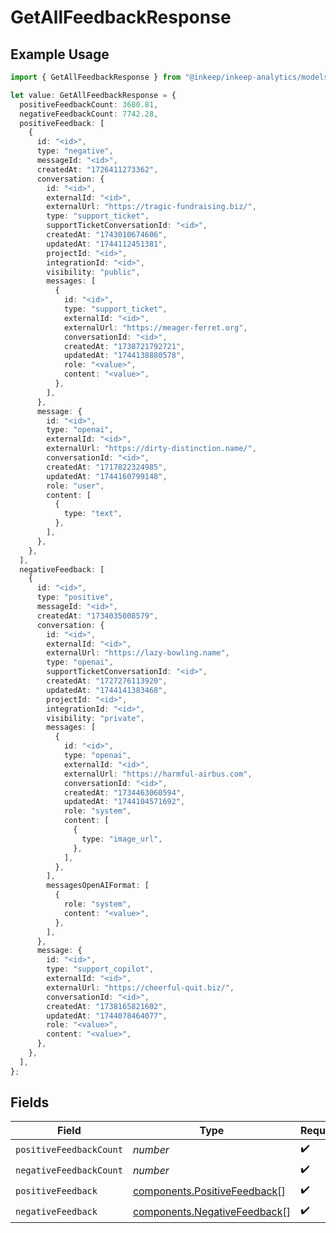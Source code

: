 # GetAllFeedbackResponse

## Example Usage

```typescript
import { GetAllFeedbackResponse } from "@inkeep/inkeep-analytics/models/components";

let value: GetAllFeedbackResponse = {
  positiveFeedbackCount: 3680.81,
  negativeFeedbackCount: 7742.28,
  positiveFeedback: [
    {
      id: "<id>",
      type: "negative",
      messageId: "<id>",
      createdAt: "1726411273362",
      conversation: {
        id: "<id>",
        externalId: "<id>",
        externalUrl: "https://tragic-fundraising.biz/",
        type: "support_ticket",
        supportTicketConversationId: "<id>",
        createdAt: "1743010674606",
        updatedAt: "1744112451381",
        projectId: "<id>",
        integrationId: "<id>",
        visibility: "public",
        messages: [
          {
            id: "<id>",
            type: "support_ticket",
            externalId: "<id>",
            externalUrl: "https://meager-ferret.org",
            conversationId: "<id>",
            createdAt: "1738721792721",
            updatedAt: "1744138880578",
            role: "<value>",
            content: "<value>",
          },
        ],
      },
      message: {
        id: "<id>",
        type: "openai",
        externalId: "<id>",
        externalUrl: "https://dirty-distinction.name/",
        conversationId: "<id>",
        createdAt: "1717822324985",
        updatedAt: "1744160799148",
        role: "user",
        content: [
          {
            type: "text",
          },
        ],
      },
    },
  ],
  negativeFeedback: [
    {
      id: "<id>",
      type: "positive",
      messageId: "<id>",
      createdAt: "1734035008579",
      conversation: {
        id: "<id>",
        externalId: "<id>",
        externalUrl: "https://lazy-bowling.name",
        type: "openai",
        supportTicketConversationId: "<id>",
        createdAt: "1727276113920",
        updatedAt: "1744141383468",
        projectId: "<id>",
        integrationId: "<id>",
        visibility: "private",
        messages: [
          {
            id: "<id>",
            type: "openai",
            externalId: "<id>",
            externalUrl: "https://harmful-airbus.com",
            conversationId: "<id>",
            createdAt: "1734463060594",
            updatedAt: "1744104571692",
            role: "system",
            content: [
              {
                type: "image_url",
              },
            ],
          },
        ],
        messagesOpenAIFormat: [
          {
            role: "system",
            content: "<value>",
          },
        ],
      },
      message: {
        id: "<id>",
        type: "support_copilot",
        externalId: "<id>",
        externalUrl: "https://cheerful-quit.biz/",
        conversationId: "<id>",
        createdAt: "1738165821602",
        updatedAt: "1744078464077",
        role: "<value>",
        content: "<value>",
      },
    },
  ],
};
```

## Fields

| Field                                                                        | Type                                                                         | Required                                                                     | Description                                                                  |
| ---------------------------------------------------------------------------- | ---------------------------------------------------------------------------- | ---------------------------------------------------------------------------- | ---------------------------------------------------------------------------- |
| `positiveFeedbackCount`                                                      | *number*                                                                     | :heavy_check_mark:                                                           | N/A                                                                          |
| `negativeFeedbackCount`                                                      | *number*                                                                     | :heavy_check_mark:                                                           | N/A                                                                          |
| `positiveFeedback`                                                           | [components.PositiveFeedback](../../models/components/positivefeedback.md)[] | :heavy_check_mark:                                                           | N/A                                                                          |
| `negativeFeedback`                                                           | [components.NegativeFeedback](../../models/components/negativefeedback.md)[] | :heavy_check_mark:                                                           | N/A                                                                          |